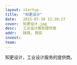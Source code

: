 ```yaml
---
layout: startup
title:  "知更设计"
date:   2015-07-30 12:20:17
cover:	知更设计.jpg
desc:	工业设计服务提供商
addr:	陕西, 西安
invest:	
team:	
---
```


知更设计，工业设计服务的提供商。
